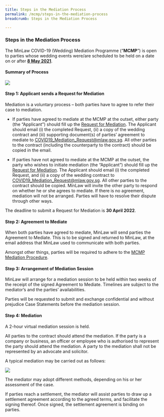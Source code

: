 ```yaml
---
title: Steps in the Mediation Process
permalink: /mcmp/steps-in-the-mediation-process
breadcrumb: Steps in the Mediation Process

---
```


### Steps in the Mediation Process ###

The MinLaw COVID-19 (Wedding) Mediation Programme (“**MCMP**”) is open to parties whose wedding events were/are scheduled to be held on a date on or after <b><u>8 May 2021</u></b>.

#### Summary of Process ####
<img src="../files/mcmp/03-step0.png">

#### Step 1: Applicant sends a Request for Mediation ####

Mediation is a voluntary process – both parties have to agree to refer their case to mediation.
* If parties have agreed to mediate at the MCMP at the outset, either party (the “Applicant”) should fill up the [Request for Mediation](../files/mcmp/Request_for_Mediation.docx). The Applicant should email (i) the completed Request, (ii) a copy of the wedding contract and (iii) supporting document(s) of parties’ agreement to mediate to [COVID19_Mediation_Request@mlaw.gov.sg](mailto:COVID19_Mediation_Request@mlaw.gov.sg). All other parties to the contract (including the counterparty to the contract) should be copied in the email. 

* If parties have not agreed to mediate at the MCMP at the outset, the party who wishes to initiate mediation (the “Applicant”) should fill up the [Request for Mediation](../files/mcmp/Request_for_Mediation.docx). The Applicant should email (i) the completed Request, and (ii) a copy of the wedding contract to [COVID19_Mediation_Request@mlaw.gov.sg](mailto:COVID19_Mediation_Request@mlaw.gov.sg). All other parties to the contract should be copied. MinLaw will invite the other party to respond on whether he or she agrees to mediate. If there is no agreement, mediation will not be arranged. Parties will have to resolve their dispute through other ways. 

The deadline to submit a Request for Mediation is **30 April 2022**.


#### Step 2:  Agreement to Mediate ####

When both parties have agreed to mediate, MinLaw will send parties the Agreement to Mediate. This is to be signed and returned to MinLaw, at the email address that MinLaw used to communicate with both parties. 

Amongst other things, parties will be required to adhere to the [MCMP Mediation Procedure](../files/mcmp/MCMP_Mediation_Procedure.pdf).


#### Step 3:  Arrangement of Mediation Session ####
MinLaw will arrange for a mediation session to be held within two weeks of the receipt of the signed Agreement to Mediate. Timelines are subject to the mediator’s and the parties’ availabilities.  

Parties will be requested to submit and exchange confidential and without prejudice Case Statements before the mediation session. 


#### Step 4: Mediation ####
A 2-hour virtual mediation session is held. 

All parties to the contract should attend the mediation. If the party is a company or business, an officer or employee who is authorised to represent the party should attend the mediation. A party to the mediation shall not be represented by an advocate and solicitor.

A typical mediation may be carried out as follows: 

<img src="../files/mcmp/03-step4.png">

The mediator may adopt different methods, depending on his or her assessment of the case.

If parties reach a settlement, the mediator will assist parties to draw up a settlement agreement according to the agreed terms, and facilitate the signing thereof. Once signed, the settlement agreement is binding on parties. 


